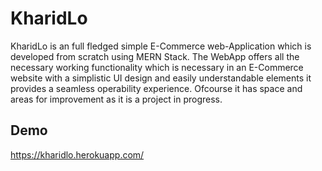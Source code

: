 # KharidLo

KharidLo is an full fledged simple E-Commerce web-Application which is developed from scratch using MERN Stack.
The WebApp offers all the necessary working functionality which is necessary in an E-Commerce website with a simplistic UI design and easily understandable elements it provides a seamless operability experience. Ofcourse it has space and areas for improvement as it is a project in progress.

## Demo
https://kharidlo.herokuapp.com/

